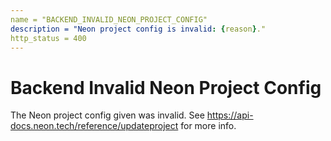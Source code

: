 ```yaml
---
name = "BACKEND_INVALID_NEON_PROJECT_CONFIG"
description = "Neon project config is invalid: {reason}."
http_status = 400
---
```


# Backend Invalid Neon Project Config

The Neon project config given was invalid. See https://api-docs.neon.tech/reference/updateproject for more
info.
